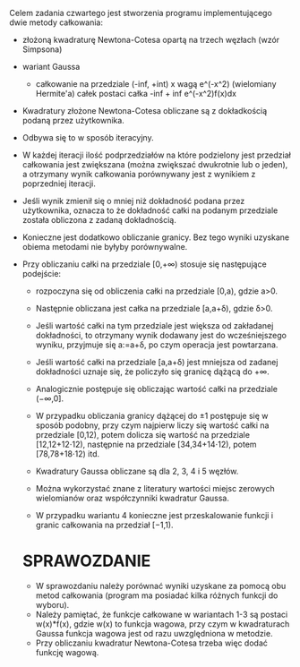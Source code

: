 Celem zadania czwartego jest stworzenia programu implementującego dwie metody całkowania:
 - złożoną kwadraturę Newtona-Cotesa opartą na trzech węzłach (wzór Simpsona)
 - wariant Gaussa 
	- całkowanie na przedziale (-inf, +int) x wagą e^(-x^2) (wielomiany Hermite'a) całek postaci 
	całka -inf + inf e^(-x^2)f(x)dx
	
	

- Kwadratury złożone Newtona-Cotesa obliczane są z dokładkością podaną przez użytkownika.
- Odbywa się to w sposób iteracyjny.
- W każdej iteracji ilość podprzedziałów na które podzielony jest przedział całkowania jest zwiększana (można zwiększać dwukrotnie lub o jeden), a otrzymany wynik całkowania porównywany jest z wynikiem z poprzedniej iteracji.
- Jeśli wynik zmienił się o mniej niż dokładność podana przez użytkownika, oznacza to że dokładność całki na podanym przedziale została obliczona z zadaną dokładnością.


- Konieczne jest dodatkowo obliczanie granicy. Bez tego wyniki uzyskane obiema metodami nie byłyby porównywalne.
- Przy obliczaniu całki na przedziale [0,+∞) stosuje się następujące podejście:
	- rozpoczyna się od obliczenia całki na przedziale [0,a), gdzie a>0.
	- Następnie obliczana jest całka na przedziale [a,a+δ), gdzie δ>0.
	- Jeśli wartość całki na tym przedziale jest większa od zakładanej dokładności, to otrzymany wynik dodawany jest do wcześniejszego wyniku, przyjmuje się a:=a+δ, po czym operacja jest powtarzana.
	- Jeśli wartość całki na przedziale [a,a+δ) jest mniejsza od zadanej dokładności uznaje się, że policzyło się granicę dążącą do +∞.
	- Analogicznie postępuje się obliczając wartość całki na przedziale (−∞,0].
	- W przypadku obliczania granicy dążącej do ±1 postępuje się w sposób podobny, przy czym najpierw liczy się wartość całki na przedziale [0,12), potem dolicza się wartość na przedziale [12,12+12⋅12), następnie na przedziale [34,34+14⋅12), potem [78,78+18⋅12) itd.
	
	- Kwadratury Gaussa obliczane są dla 2, 3, 4 i 5 węzłów.
	- Można wykorzystać znane z literatury wartości miejsc zerowych wielomianów oraz współczynniki kwadratur Gaussa. 
	- W przypadku wariantu 4 konieczne jest przeskalowanie funkcji i granic całkowania na przedział [−1,1).
	
	
	# SPRAWOZDANIE
	- W sprawozdaniu należy porównać wyniki uzyskane za pomocą obu metod całkowania (program ma posiadać kilka różnych funkcji do wyboru). 
	- Należy pamiętać, że funkcje całkowane w wariantach 1-3 są postaci w(x)*f(x), gdzie w(x) to funkcja wagowa, przy czym w kwadraturach Gaussa funkcja wagowa jest od razu uwzględniona w metodzie.
	- Przy obliczaniu kwadratur Newtona-Cotesa trzeba więc dodać funkcję wagową.